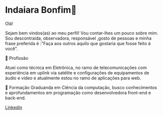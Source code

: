  # Indaiara Bonfim👋


Olá!

Sejam bem vindos(as) ao meu perfil! Vou contar-lhes um pouco sobre mim.
Sou descontraída, observadora, responsável ,gosto de pessoas e minha frase preferida  é :"Faça aos outros aquilo que gostaria que fosse feito à você".

💼 Profissão

Atuei como técnica em Eletrônica, no ramo de telecomunicações com experiência em uplink via satélite e configurações de equipamentos de áudio e vídeo e atualmente estou no ramo de aplicações para web.

📒 Formação
Graduanda em Ciência da computação, busco conhecimentos e aprofundamentos em programação como desenvolvedora front-end e back-end.

[Linkedin](https://www.linkedin.com/in/indaiara-bonfim-033b06113/)
